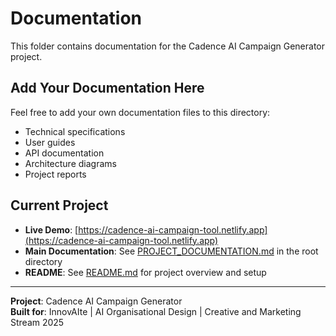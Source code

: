 # Documentation

This folder contains documentation for the Cadence AI Campaign Generator project.

## Add Your Documentation Here

Feel free to add your own documentation files to this directory:

- Technical specifications
- User guides  
- API documentation
- Architecture diagrams
- Project reports

## Current Project

- **Live Demo**: [https://cadence-ai-campaign-tool.netlify.app](https://cadence-ai-campaign-tool.netlify.app)
- **Main Documentation**: See [PROJECT_DOCUMENTATION.md](../PROJECT_DOCUMENTATION.md) in the root directory
- **README**: See [README.md](../README.md) for project overview and setup

---

**Project**: Cadence AI Campaign Generator  
**Built for**: InnovAIte | AI Organisational Design | Creative and Marketing Stream 2025
